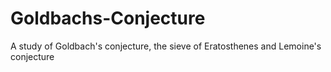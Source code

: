# Goldbachs-Conjecture
A study of Goldbach's conjecture, the sieve of Eratosthenes and Lemoine's conjecture
